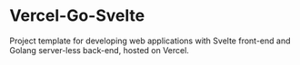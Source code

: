 # Vercel-Go-Svelte

Project template for developing web applications with Svelte front-end and Golang server-less back-end, hosted on Vercel.
